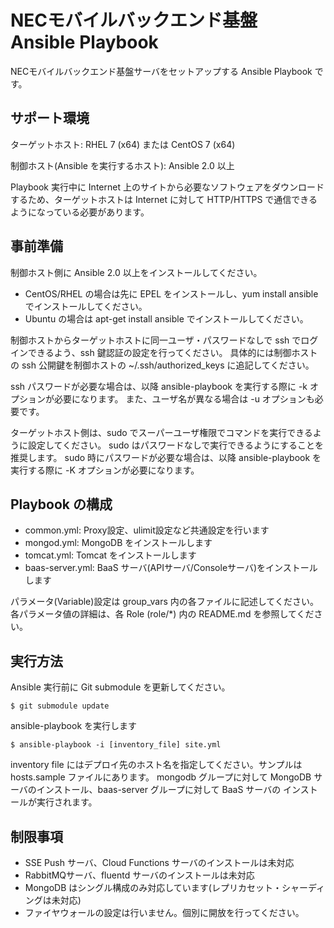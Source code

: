 NECモバイルバックエンド基盤 Ansible Playbook
============================================

NECモバイルバックエンド基盤サーバをセットアップする Ansible Playbook です。

サポート環境
------------

ターゲットホスト: RHEL 7 (x64) または CentOS 7 (x64)

制御ホスト(Ansible を実行するホスト): Ansible 2.0 以上

Playbook 実行中に Internet 上のサイトから必要なソフトウェアをダウンロードするため、ターゲットホストは Internet に対して HTTP/HTTPS で通信できるようになっている必要があります。

事前準備
--------

制御ホスト側に Ansible 2.0 以上をインストールしてください。

- CentOS/RHEL の場合は先に EPEL をインストールし、yum install ansible でインストールしてください。
- Ubuntu の場合は apt-get install ansible でインストールしてください。

制御ホストからターゲットホストに同一ユーザ・パスワードなしで ssh でログインできるよう、ssh 鍵認証の設定を行ってください。
具体的には制御ホストの ssh 公開鍵を制御ホストの ~/.ssh/authorized_keys に追記してください。

ssh パスワードが必要な場合は、以降 ansible-playbook を実行する際に -k オプションが必要になります。
また、ユーザ名が異なる場合は -u オプションも必要です。

ターゲットホスト側は、sudo でスーパーユーザ権限でコマンドを実行できるように設定してください。
sudo はパスワードなしで実行できるようにすることを推奨します。
sudo 時にパスワードが必要な場合は、以降 ansible-playbook を実行する際に -K オプションが必要になります。

Playbook の構成
---------------

* common.yml: Proxy設定、ulimit設定など共通設定を行います
* mongod.yml: MongoDB をインストールします
* tomcat.yml: Tomcat をインストールします
* baas-server.yml: BaaS サーバ(APIサーバ/Consoleサーバ)をインストールします

パラメータ(Variable)設定は group_vars 内の各ファイルに記述してください。
各パラメータ値の詳細は、各 Role (role/*) 内の README.md を参照してください。

実行方法
--------

Ansible 実行前に Git submodule を更新してください。

    $ git submodule update

ansible-playbook を実行します

    $ ansible-playbook -i [inventory_file] site.yml

inventory file にはデプロイ先のホスト名を指定してください。サンプルは hosts.sample ファイルにあります。
mongodb グループに対して MongoDB サーバのインストール、baas-server グループに対して BaaS サーバの
インストールが実行されます。 

制限事項
--------

* SSE Push サーバ、Cloud Functions サーバのインストールは未対応
* RabbitMQサーバ、fluentd サーバのインストールは未対応
* MongoDB はシングル構成のみ対応しています(レプリカセット・シャーディングは未対応)
* ファイヤウォールの設定は行いません。個別に開放を行ってください。
